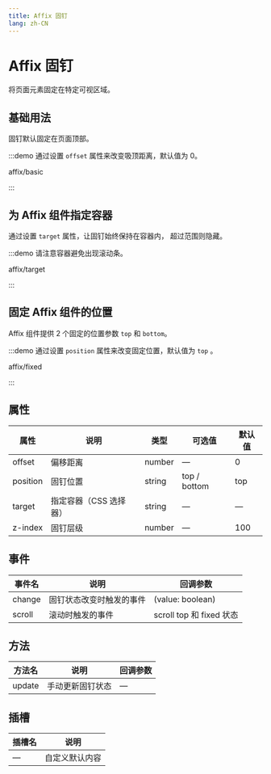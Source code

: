```yaml
---
title: Affix 固钉
lang: zh-CN
---
```


# Affix 固钉

将页面元素固定在特定可视区域。

## 基础用法

固钉默认固定在页面顶部。

:::demo 通过设置 `offset` 属性来改变吸顶距离，默认值为 0。

affix/basic

:::

## 为 Affix 组件指定容器

通过设置 `target` 属性，让固钉始终保持在容器内， 超过范围则隐藏。

:::demo 请注意容器避免出现滚动条。

affix/target

:::

## 固定 Affix 组件的位置

Affix 组件提供 2 个固定的位置参数 `top` 和 `bottom`。

:::demo 通过设置 `position` 属性来改变固定位置，默认值为 `top` 。

affix/fixed

:::

## 属性

| 属性     | 说明                   | 类型   | 可选值       | 默认值 |
| -------- | ---------------------- | ------ | ------------ | ------ |
| offset   | 偏移距离               | number | —            | 0      |
| position | 固钉位置               | string | top / bottom | top    |
| target   | 指定容器（CSS 选择器） | string | —            | —      |
| z-index  | 固钉层级               | number | —            | 100    |

## 事件

| 事件名 | 说明                     | 回调参数                 |
| ------ | ------------------------ | ------------------------ |
| change | 固钉状态改变时触发的事件 | (value: boolean)         |
| scroll | 滚动时触发的事件         | scroll top 和 fixed 状态 |

## 方法

| 方法名 | 说明             | 回调参数 |
| ------ | ---------------- | -------- |
| update | 手动更新固钉状态 | —        |

## 插槽

| 插槽名 | 说明           |
| ------ | -------------- |
| —      | 自定义默认内容 |

<style lang="scss">
.example-showcase {
  .affix-container {
    text-align: center;
    height: 400px;
    border-radius: 4px;
    background: var(--el-color-primary-light-9);
  }
}
</style>
